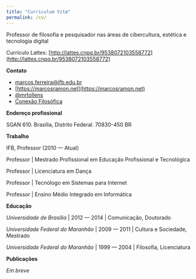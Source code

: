 ```yaml
---
title: "Curriculum Vitæ"
permalink: /cv/
---
```


Professor de filosofia e pesquisador nas áreas de cibercultura, estética e tecnologia digital

Currículo Lattes: [http://lattes.cnpq.br/9538072103558772](http://lattes.cnpq.br/9538072103558772)

**Contato**

 - <i class="far fa-envelope"></i> <a href="mailto:marcos.ferreira@ifb.edu.br">marcos.ferreira@ifb.edu.br</a>
 - <i class="fas fa-link"></i> [https://marcosramon.net](https://marcosramon.net)
 - <i class="fab fa-twitter"></i> [@mrtollens](https://twitter.com/mrtollens)
 - <i class="fab fa-youtube"></i> [Conexão Filosófica](https://www.youtube.com/conexaofilosofica)

**Endereço profissional**

SGAN 610. Brasília, Distrito Federal. 70830-450 BR

**Trabalho**

IFB, Professor (2010 — Atual)

Professor | Mestrado Profissional em Educação Profissional e Tecnológica

Professor | Licenciatura em Dança

Professor | Tecnólogo em Sistemas para Internet

Professor | Ensino Médio Integrado em Informática

**Educação**

*Universidade de Brasília* | 2012 — 2014 | Comunicação, Doutorado

*Universidade Federal do Maranhão* | 2009 — 2011 | Cultura e Sociedade, Mestrado

*Universidade Federal do Maranhão* | 1999 — 2004 | Filosofia, Licenciatura

**Publicações**

*Em breve*

